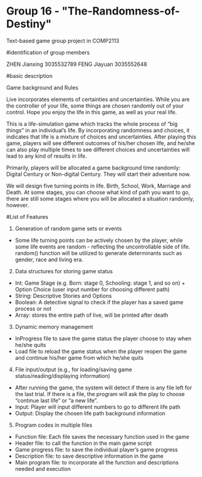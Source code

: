 # Group 16 - "The-Randomness-of-Destiny"
Text-based game group project in COMP2113
 
#identification of group members

ZHEN Jianxing 3035532789
FENG Jiayuan 3035552648
 
#basic description
 
Game background and Rules
 
Live incorporates elements of certainties and uncertainties. While you are the controller of your life, some things are chosen randomly out of your control. Hope you enjoy the life in this game, as well as your real life.

This is a life-simulation game which tracks the whole process of “big things” in an individual’s life. By incorporating randomness and choices, it indicates that life is a mixture of choices and uncertainties. After playing this game, players will see different outcomes of his/her chosen life, and he/she can also play multiple times to see different choices and uncertainties will lead to any kind of results in life.

Primarily, players will be allocated a game background time randomly: Digital Century or Non-digital Century. They will start their adventure now.

We will design five turning points in life. Birth, School, Work, Marriage and Death. At some stages, you can choose what kind of path you want to go, there are still some stages where you will be allocated a situation randomly, however.

#List of Features

1. Generation of random game sets or events
 - Some life turning points can be actively chosen by the player, while some life events are random - reflecting the uncontrollable side of life. random() function will be          utilized to generate determinants such as gender, race and living era.

2. Data structures for storing game status
 - Int: Game Stage (e.g. Born: stage 0, Schooling: stage 1, and so on) + Option Choice (user input number for choosing different path)
 - String: Descriptive Stories and Options
 - Boolean: A detective signal to check if the player has a saved game process or not
 - Array: stores the entire path of live, will be printed after death

3. Dynamic memory management
 - InProgress file to save the game status the player choose to stay when he/she quits
 - Load file to reload the game status when the player reopen the game and continue his/her game from which he/she quits

4. File input/output (e.g., for loading/saving game status/reading/displaying information)
 - After running the game, the system will detect if there is any file left for the last trial. If there is a file, the program will ask the play to choose “continue last life” or “a new life”.
 - Input: Player will input different numbers to go to different life path
 - Output: Display the chosen life path background information

5. Program codes in multiple files
 - Function file: Each file saves the necessary function used in the game
 - Header file: to call the function in the main game script
 - Game progress file: to save the individual player’s game progress
 - Description file: to save descriptive information in the game 
 - Main program file: to incorporate all the function and descriptions needed and execution
